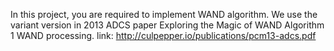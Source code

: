 In this project, you are required to implement WAND algorithm. We use the variant version in 2013 ADCS paper Exploring the Magic of WAND Algorithm 1 WAND processing.
link: http://culpepper.io/publications/pcm13-adcs.pdf
